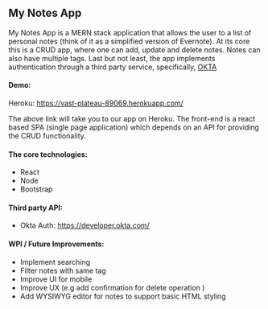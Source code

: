 <h2> My Notes App </h2>

My Notes App is a MERN stack application that allows the user to a list of personal notes (think of it as a simplified version of Evernote). At its core this is a CRUD app, where one can add, update and delete notes. Notes can also have multiple tags. 
Last but not least, the app implements authentication through a third party service, specifically, [OKTA](https://developer.okta.com/) 


<h4> Demo: </h4>

Heroku: https://vast-plateau-89069.herokuapp.com/

The above link will take you to our app on Heroku. The front-end is a react based SPA (single page application) which depends on an API for providing the CRUD functionality. 

<h4>The core technologies:</h4>

- React
- Node
- Bootstrap

<h4> Third party API:</h4>

- Okta Auth: https://developer.okta.com/


<h4> WPI / Future Improvements: </h4>

- Implement searching
- Filter notes with same tag
- Improve UI for mobile
- Improve UX (e.g add confirmation for delete operation )
- Add WYSIWYG editor for notes to support basic HTML styling

